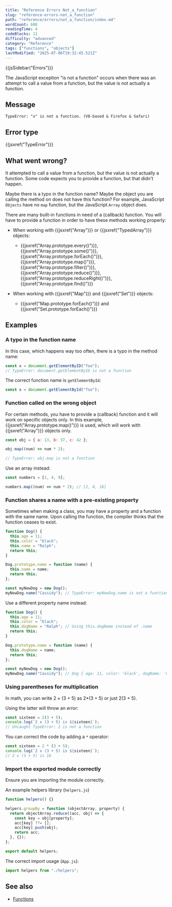 ```yaml
---
title: "Reference Errors Not_a_function"
slug: "reference-errors-not_a_function"
path: "reference/errors/not_a_function/index.md"
wordCount: 608
readingTime: 4
codeBlocks: 11
difficulty: "advanced"
category: "Reference"
tags: ["functions", "objects"]
lastModified: "2025-07-06T19:32:45.521Z"
---
```



{{jsSidebar("Errors")}}

The JavaScript exception "is not a function" occurs when there was an attempt to call a
value from a function, but the value is not actually a function.

## Message

```plain
TypeError: "x" is not a function. (V8-based & Firefox & Safari)
```

## Error type

{{jsxref("TypeError")}}

## What went wrong?

It attempted to call a value from a function, but the value is not actually a function.
Some code expects you to provide a function, but that didn't happen.

Maybe there is a typo in the function name? Maybe the object you are calling the method
on does not have this function? For example, JavaScript `Objects` have no
`map` function, but the JavaScript `Array` object does.

There are many built-in functions in need of a (callback) function. You will have to
provide a function in order to have these methods working properly:

- When working with {{jsxref("Array")}} or {{jsxref("TypedArray")}} objects:
  - {{jsxref("Array.prototype.every()")}}, {{jsxref("Array.prototype.some()")}},
    {{jsxref("Array.prototype.forEach()")}}, {{jsxref("Array.prototype.map()")}},
    {{jsxref("Array.prototype.filter()")}}, {{jsxref("Array.prototype.reduce()")}},
    {{jsxref("Array.prototype.reduceRight()")}}, {{jsxref("Array.prototype.find()")}}

- When working with {{jsxref("Map")}} and {{jsxref("Set")}} objects:
  - {{jsxref("Map.prototype.forEach()")}} and {{jsxref("Set.prototype.forEach()")}}

## Examples

### A typo in the function name

In this case, which happens way too often, there is a typo in the method name:

```js example-bad
const x = document.getElementByID("foo");
// TypeError: document.getElementByID is not a function
```

The correct function name is `getElementById`:

```js example-good
const x = document.getElementById("foo");
```

### Function called on the wrong object

For certain methods, you have to provide a (callback) function and it will work on
specific objects only. In this example, {{jsxref("Array.prototype.map()")}} is used,
which will work with {{jsxref("Array")}} objects only.

```js example-bad
const obj = { a: 13, b: 37, c: 42 };

obj.map((num) => num * 2);

// TypeError: obj.map is not a function
```

Use an array instead:

```js example-good
const numbers = [1, 4, 9];

numbers.map((num) => num * 2); // [2, 8, 18]
```

### Function shares a name with a pre-existing property

Sometimes when making a class, you may have a property and a function with the same
name. Upon calling the function, the compiler thinks that the function ceases to exist.

```js example-bad
function Dog() {
  this.age = 11;
  this.color = "black";
  this.name = "Ralph";
  return this;
}

Dog.prototype.name = function (name) {
  this.name = name;
  return this;
};

const myNewDog = new Dog();
myNewDog.name("Cassidy"); // TypeError: myNewDog.name is not a function
```

Use a different property name instead:

```js example-good
function Dog() {
  this.age = 11;
  this.color = "black";
  this.dogName = "Ralph"; // Using this.dogName instead of .name
  return this;
}

Dog.prototype.name = function (name) {
  this.dogName = name;
  return this;
};

const myNewDog = new Dog();
myNewDog.name("Cassidy"); // Dog { age: 11, color: 'black', dogName: 'Cassidy' }
```

### Using parentheses for multiplication

In math, you can write 2 × (3 + 5) as 2\*(3 + 5) or just 2(3 + 5).

Using the latter will throw an error:

```js example-bad
const sixteen = 2(3 + 5);
console.log(`2 x (3 + 5) is ${sixteen}`);
// Uncaught TypeError: 2 is not a function
```

You can correct the code by adding a `*` operator:

```js example-good
const sixteen = 2 * (3 + 5);
console.log(`2 x (3 + 5) is ${sixteen}`);
// 2 x (3 + 5) is 16
```

### Import the exported module correctly

Ensure you are importing the module correctly.

An example helpers library (`helpers.js`)

```js
function helpers() {}

helpers.groupBy = function (objectArray, property) {
  return objectArray.reduce((acc, obj) => {
    const key = obj[property];
    acc[key] ??= [];
    acc[key].push(obj);
    return acc;
  }, {});
};

export default helpers;
```

The correct import usage (`App.js`):

```js
import helpers from "./helpers";
```

## See also

- [Functions](/en-US/docs/Web/JavaScript/Reference/Functions)
